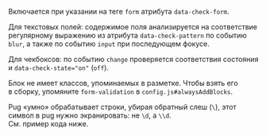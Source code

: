 Включается при указании на теге `form` атрибута `data-check-form`.

Для текстовых полей: содержимое поля анализируется на соответствие регулярному выражению из атрибута `data-check-pattern` по событию `blur`, а также по событию `input` при последующем фокусе.

Для чекбоксов: по событию `change` проверяется соответствия состояния и `data-check-state="on"` (`off`).

<p class="alert  alert--warning">Блок не имеет классов, упоминаемых в разметке. Чтобы взять его в сборку, упомяните <code>form-validation</code> в <code>config.js#alwaysAddBlocks</code>.</p>

<p class="alert  alert--warning">Pug «умно» обрабатывает строки, убирая обратный слеш (<code>\</code>), этот символ в pug нужно экранировать: не <code>\d</code>, а <code>\\d</code>. <br>См. пример кода ниже.</p>
